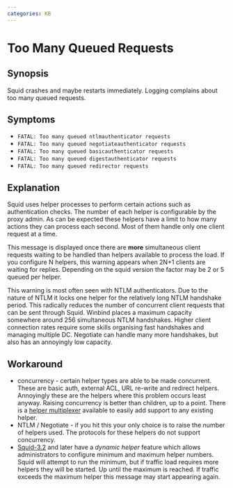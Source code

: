 ```yaml
---
categories: KB
---
```

# Too Many Queued Requests

## Synopsis

Squid crashes and maybe restarts immediately. Logging complains about
too many queued requests.

## Symptoms

- `FATAL: Too many queued ntlmauthenticator requests`
- `FATAL: Too many queued negotiateauthenticator requests`
- `FATAL: Too many queued basicauthenticator requests`
- `FATAL: Too many queued digestauthenticator requests`
- `FATAL: Too many queued redirector requests`

## Explanation

Squid uses helper processes to perform certain actions such as
authentication checks. The number of each helper is configurable by the
proxy admin. As can be expected these helpers have a limit to how many
actions they can process each second. Most of them handle only one
client request at a time.

This message is displayed once there are **more** simultaneous client
requests waiting to be handled than helpers available to process the
load. If you configure N helpers, this warning appears when 2N+1 clients
are waiting for replies. Depending on the squid version the factor may
be 2 or 5 queued per helper.

This warning is most often seen with NTLM authenticators. Due to the
nature of NTLM it locks one helper for the relatively long NTLM
handshake period. This radically reduces the number of concurrent client
requests that can be sent through Squid. Winbind places a maximum
capacity somewhere around 256 simultaneous NTLM handshakes. Higher
client connection rates require some skills organising fast handshakes
and managing multiple DC. Negotiate can handle many more handshakes, but
also has an annoyingly low capacity.

## Workaround

- concurrency - certain helper types are able to be made concurrent.
    These are basic auth, external ACL, URL re-write and redirect
    helpers. Annoyingly these are the helpers where this problem occurs
    least anyway. Raising concurrency is better than children, up to a
    point. There is a [helper
    multiplexer](/Features/HelperMultiplexer)
    available to easily add support to any existing helper.
- NTLM / Negotiate - if you hit this your only choice is to raise the
    number of helpers used. The protocols for these helpers do not
    support concurrency.
- [Squid-3.2](/Releases/Squid-3.2)
    and later have a *dynamic helper* feature which allows
    administrators to configure minimum and maximum helper numbers.
    Squid will attempt to run the minimum, but if traffic load requires
    more helpers they will be started. Up until the maximum is reached.
    If traffic exceeds the maximum helper this message may start
    appearing again.
